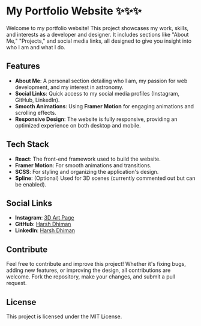 # My Portfolio Website ✨✨✨

Welcome to my portfolio website! This project showcases my work, skills, and interests as a developer and designer. It includes sections like "About Me," "Projects," and social media links, all designed to give you insight into who I am and what I do.

## Features

- **About Me**: A personal section detailing who I am, my passion for web development, and my interest in astronomy.
- **Social Links**: Quick access to my social media profiles (Instagram, GitHub, LinkedIn).
- **Smooth Animations**: Using **Framer Motion** for engaging animations and scrolling effects.
- **Responsive Design**: The website is fully responsive, providing an optimized experience on both desktop and mobile.

## Tech Stack

- **React**: The front-end framework used to build the website.
- **Framer Motion**: For smooth animations and transitions.
- **SCSS**: For styling and organizing the application's design.
- **Spline**: (Optional) Used for 3D scenes (currently commented out but can be enabled).

## Social Links

- **Instagram**: [3D Art Page](https://www.instagram.com/hoshiko3d/)
- **GitHub**: [Harsh Dhiman](https://github.com/harshDhiman3344)
- **LinkedIn**: [Harsh Dhiman](https://www.linkedin.com/in/harsh-dhiman-9b0926280/)

## Contribute

Feel free to contribute and improve this project! Whether it's fixing bugs, adding new features, or improving the design, all contributions are welcome. Fork the repository, make your changes, and submit a pull request.

## License

This project is licensed under the MIT License.
